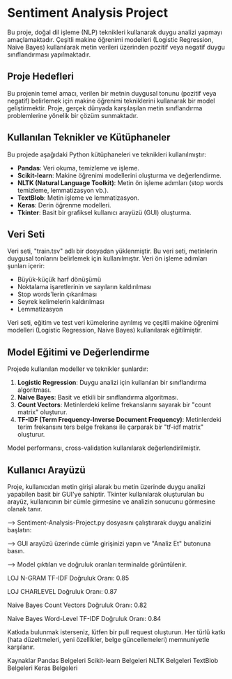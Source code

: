 # Sentiment Analysis Project

Bu proje, doğal dil işleme (NLP) teknikleri kullanarak duygu analizi yapmayı amaçlamaktadır. Çeşitli makine öğrenimi modelleri (Logistic Regression, Naive Bayes) kullanılarak metin verileri üzerinden pozitif veya negatif duygu sınıflandırması yapılmaktadır.

## Proje Hedefleri

Bu projenin temel amacı, verilen bir metnin duygusal tonunu (pozitif veya negatif) belirlemek için makine öğrenimi tekniklerini kullanarak bir model geliştirmektir. Proje, gerçek dünyada karşılaşılan metin sınıflandırma problemlerine yönelik bir çözüm sunmaktadır.

## Kullanılan Teknikler ve Kütüphaneler

Bu projede aşağıdaki Python kütüphaneleri ve teknikleri kullanılmıştır:

- **Pandas**: Veri okuma, temizleme ve işleme.
- **Scikit-learn**: Makine öğrenimi modellerini oluşturma ve değerlendirme.
- **NLTK (Natural Language Toolkit)**: Metin ön işleme adımları (stop words temizleme, lemmatizasyon vb.).
- **TextBlob**: Metin işleme ve lemmatizasyon.
- **Keras**: Derin öğrenme modelleri.
- **Tkinter**: Basit bir grafiksel kullanıcı arayüzü (GUI) oluşturma.

## Veri Seti

Veri seti, "train.tsv" adlı bir dosyadan yüklenmiştir. Bu veri seti, metinlerin duygusal tonlarını belirlemek için kullanılmıştır. Veri ön işleme adımları şunları içerir:

- Büyük-küçük harf dönüşümü
- Noktalama işaretlerinin ve sayıların kaldırılması
- Stop words'lerin çıkarılması
- Seyrek kelimelerin kaldırılması
- Lemmatizasyon

Veri seti, eğitim ve test veri kümelerine ayrılmış ve çeşitli makine öğrenimi modelleri (Logistic Regression, Naive Bayes) kullanılarak eğitilmiştir.

## Model Eğitimi ve Değerlendirme

Projede kullanılan modeller ve teknikler şunlardır:

1. **Logistic Regression**: Duygu analizi için kullanılan bir sınıflandırma algoritması.
2. **Naive Bayes**: Basit ve etkili bir sınıflandırma algoritması.
3. **Count Vectors**: Metinlerdeki kelime frekanslarını sayarak bir "count matrix" oluşturur.
4. **TF-IDF (Term Frequency-Inverse Document Frequency)**: Metinlerdeki terim frekansını ters belge frekansı ile çarparak bir "tf-idf matrix" oluşturur.

Model performansı, cross-validation kullanılarak değerlendirilmiştir. 

## Kullanıcı Arayüzü

Proje, kullanıcıdan metin girişi alarak bu metin üzerinde duygu analizi yapabilen basit bir GUI'ye sahiptir. Tkinter kullanılarak oluşturulan bu arayüz, kullanıcının bir cümle girmesine ve analizin sonucunu görmesine olanak tanır.

--> Sentiment-Analysis-Project.py dosyasını çalıştırarak duygu analizini başlatın:

--> GUI arayüzü üzerinde cümle girişinizi yapın ve "Analiz Et" butonuna basın.

--> Model çıktıları ve doğruluk oranları terminalde görüntülenir.


LOJ N-GRAM TF-IDF Doğruluk Oranı: 0.85

LOJ CHARLEVEL Doğruluk Oranı: 0.87

Naive Bayes Count Vectors Doğruluk Oranı: 0.82

Naive Bayes Word-Level TF-IDF Doğruluk Oranı: 0.84



Katkıda bulunmak isterseniz, lütfen bir pull request oluşturun. Her türlü katkı (hata düzeltmeleri, yeni özellikler, belge güncellemeleri) memnuniyetle karşılanır.

Kaynaklar
Pandas Belgeleri
Scikit-learn Belgeleri
NLTK Belgeleri
TextBlob Belgeleri
Keras Belgeleri
